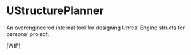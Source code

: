# UStructurePlanner
An overengineered internal tool for designing Unreal Engine structs for personal project.

[WIP]